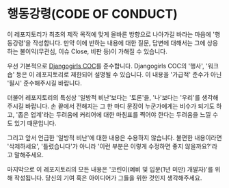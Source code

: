 # 행동강령(CODE OF CONDUCT)

이 레포지토리가 최초의 제작 목적에 맞게 올바른 방향으로 나아가길 바라는 마음에 '행동강령'을 작성합니다. 만약 이에 반하는 내용에 대한 질문, 답변에 대해서는 그에 상응하는 불이익(무관심, 이슈 Close, 비판 등)이 가해질 수 있습니다.

우선 기본적으로 [Djangogirls COC](https://djangogirls.org/coc/ko/)를 준수합니다. Djangogirls COC의 '행사', '워크숍' 등은 이 레포지토리로 제한되어 설명될 수 있습니다. 이 내용을 '가급적' 준수가 아닌 '필시' 준수해주시길 바랍니다.

더불어 레포지토리의 특성상 '일방적 비난'보다는 '토론'을, '나'보다는 '우리'를 생각해주시길 바랍니다. 손 끝에서 전해지는 그 한 마디 문장이 누군가에게는 비수가 되기도 하고, '좁은 업계'라는 두려움에 커리어에 대한 마침표를 찍어야 한다는 두려움을 느낄 수도 있기 때문입니다.

그리고 앞서 언급한 '일방적 비난'에 대한 내용은 수용하지 않습니다. 불편한 내용이라면 '삭제하세요', '틀렸습니다'가 아니라 '이런 부분은 이렇게 수정하면 좋지 않을까요?'라고 말해주세요.

마지막으로 이 레포지토리의 모든 내용은 '코린이(예비 및 입문(1년 미만) 개발자)'를 위해 작성됩니다. 당신의 기여 혹은 아이디어가 그들을 위한 것인지 생각해주세요. 
